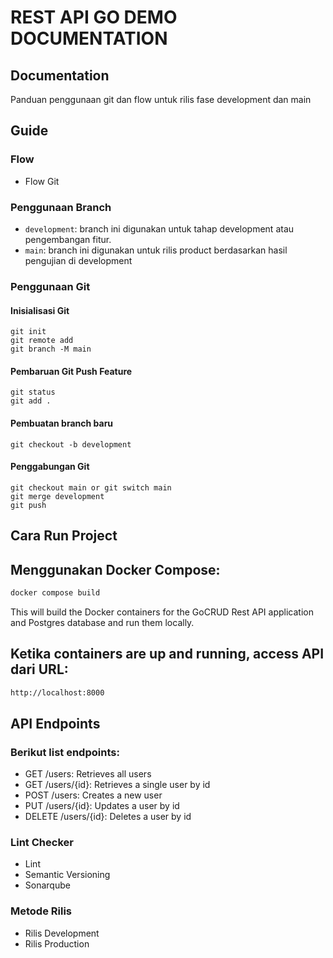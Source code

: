 # REST API GO DEMO DOCUMENTATION

## Documentation

Panduan penggunaan git dan flow untuk rilis fase development dan main

## Guide

### Flow

- Flow Git

### Penggunaan Branch

- `development`: branch ini digunakan untuk tahap development atau pengembangan fitur.
- `main`: branch ini digunakan untuk rilis product berdasarkan hasil pengujian di development

### Penggunaan Git

#### Inisialisasi Git

```
git init
git remote add
git branch -M main

```

#### Pembaruan Git Push Feature

```
git status
git add .

```

#### Pembuatan branch baru

```
git checkout -b development

```

#### Penggabungan Git 

```
git checkout main or git switch main
git merge development
git push

```

## Cara Run Project

## Menggunakan Docker Compose:

```bash
docker compose build
```

This will build the Docker containers for the GoCRUD Rest API application and Postgres database and run them locally.

## Ketika containers are up and running, access API dari URL:

```bash
http://localhost:8000
```

## API Endpoints
### Berikut list endpoints:

- GET /users: Retrieves all users
- GET /users/{id}: Retrieves a single user by id
- POST /users: Creates a new user
- PUT /users/{id}: Updates a user by id
- DELETE /users/{id}: Deletes a user by id

### Lint Checker
- Lint
- Semantic Versioning
- Sonarqube

### Metode Rilis
- Rilis Development
- Rilis Production


